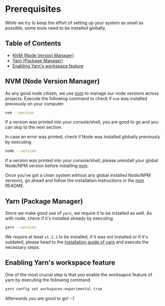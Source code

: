 # Prerequisites

While we try to keep the effort of setting up your system as small as possible, some tools need to be installed globally.

## Table of Contents

- [NVM (Node Version Manager)](#nvm)
- [Yarn (Package Manager)](#yarn)
- [Enabling Yarn's workspace feature](#yarn-workspace-feature)


<a id="nvm"></a>
## NVM (Node Version Manager)

As any good node citizen, we use [nvm](https://github.com/creationix/nvm) to manage our node versions across projects. Execute the following command to check if `nvm` was installed previously on your computer.

```sh
nvm --version
```
If a version was printed into your console/shell, you are good to go and you can skip to the next section.

In case an error was printed, check if Node was installed globally previously by executing
```sh
node --version
```
If a version was printed into your console/shell, please uninstall your global Node/NPM version before installing [nvm](https://github.com/creationix/nvm).

Once you've got a clean system without any global installed Node/NPM versions, go ahead and follow the installation instructions in the [nvm](https://github.com/creationix/nvm) README.


<a id="yarn"></a>
## Yarn (Package Manager)

Since we make good use of `yarn`, we require it to be installed as well. As with node, check if it's installed already by executing

```sh
yarn --version
```

We require at least `v1.3.2` to be installed, if it was not installed or if it's outdated, please head to the [Installation guide of yarn](https://yarnpkg.com/en/docs/install) and execute the necessary steps.


<a id="yarn-workspace-feature"></a>
## Enabling Yarn's workspace feature
One of the most crucial step is that you enable the worksapce feature of yarn by executing the following command

```sh
yarn config set workspaces-experimental true
```

Afterwards you are good to go! :-)
